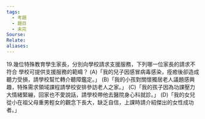 ```yaml
---
tags:
  - 考題
  - 題目
  - 未完
Sourse:
Relate: 
aliases:
---
```

19.幾位特殊教育學生家長，分別向學校請求支援服務，下列哪一位家長的請求不符合  學校可提供支援服務的範疇？ 
(A)「我的兒子因感冒病毒感染，痊癒後卻造成聽力受損，請學校幫忙轉介聽障鑑定。」 
(B)「我的小孩對關懷獨居老人議題感興趣，特殊需求領域課程請學校安排參訪老人之家。」 
(C)「我的孩子因為功課壓力大情緒緊繃，回家也不愛說話，請學校帶他去醫院身心科就診。」 
(D)「我的女兒從小在祖父母重男輕女的觀念下長大，缺乏自信，上課時請介紹傑出的女性成功者。」 
